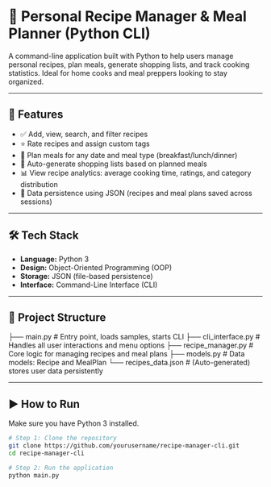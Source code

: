 # 🍳 Personal Recipe Manager & Meal Planner (Python CLI)

A command-line application built with Python to help users manage personal recipes, plan meals, generate shopping lists, and track cooking statistics. Ideal for home cooks and meal preppers looking to stay organized.

---

## 📌 Features

- ✅ Add, view, search, and filter recipes
- ⭐ Rate recipes and assign custom tags
- 📅 Plan meals for any date and meal type (breakfast/lunch/dinner)
- 🛒 Auto-generate shopping lists based on planned meals
- 📊 View recipe analytics: average cooking time, ratings, and category distribution
- 💾 Data persistence using JSON (recipes and meal plans saved across sessions)

---

## 🛠 Tech Stack

- **Language:** Python 3
- **Design:** Object-Oriented Programming (OOP)
- **Storage:** JSON (file-based persistence)
- **Interface:** Command-Line Interface (CLI)

---

## 📂 Project Structure

├── main.py # Entry point, loads samples, starts CLI
├── cli_interface.py # Handles all user interactions and menu options
├── recipe_manager.py # Core logic for managing recipes and meal plans
├── models.py # Data models: Recipe and MealPlan
└── recipes_data.json # (Auto-generated) stores user data persistently


---

## ▶️ How to Run

Make sure you have Python 3 installed.

```bash
# Step 1: Clone the repository
git clone https://github.com/yourusername/recipe-manager-cli.git
cd recipe-manager-cli

# Step 2: Run the application
python main.py
